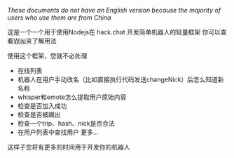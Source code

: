 ﻿*These documents do not have an English version because the majority of users who use them are from China*

这是一个一个用于使用Nodejs在 hack.chat 开发简单机器人的轻量框架
你可以查看[Wiki](https://github.com/cmd1152/hackchat-botlib/wiki)来了解用法

使用这个框架，您就不必处理
- 在线列表
- 机器人在用户手动改名（比如直接执行代码发送changeNick）后怎么知道新名称
- whisper和emote怎么提取用户原始内容
- 检查是否加入成功
- 检查是否被踢出
- 检查一个trip、hash、nick是否合法
- 在用户列表中查找用户
更多...

这样子您将有更多的时间用于开发你的机器人
